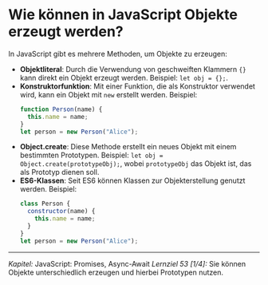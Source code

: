# Wie können in JavaScript Objekte erzeugt werden?

In JavaScript gibt es mehrere Methoden, um Objekte zu erzeugen:
  - **Objektliteral**: Durch die Verwendung von geschweiften Klammern `{}` kann direkt ein Objekt erzeugt werden. Beispiel: `let obj = {};`.
  - **Konstruktorfunktion**: Mit einer Funktion, die als Konstruktor verwendet wird, kann ein Objekt mit `new` erstellt werden. Beispiel:
    ```javascript
    function Person(name) {
      this.name = name;
    }
    let person = new Person("Alice");
    ```
  - **Object.create**: Diese Methode erstellt ein neues Objekt mit einem bestimmten Prototypen. Beispiel: `let obj = Object.create(prototypeObj);`, wobei `prototypeObj` das Objekt ist, das als Prototyp dienen soll.
  - **ES6-Klassen**: Seit ES6 können Klassen zur Objekterstellung genutzt werden. Beispiel:
    ```javascript
    class Person {
      constructor(name) {
        this.name = name;
      }
    }
    let person = new Person("Alice");
    ```

---

_Kapitel:_ JavaScript: Promises, Async-Await
_Lernziel 53 \[1/4\]:_ Sie können Objekte unterschiedlich erzeugen und hierbei Prototypen nutzen.
